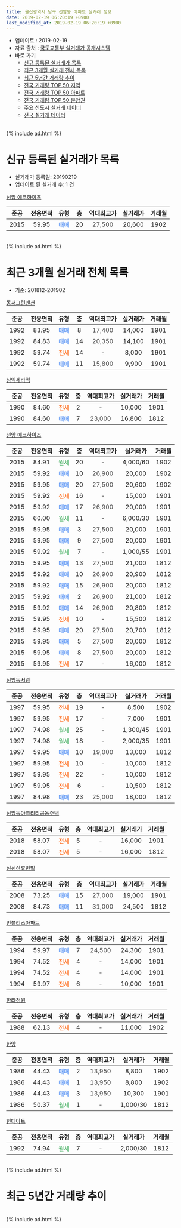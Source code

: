 ```yaml
---
title: 울산광역시 남구 선암동 아파트 실거래 정보
date: 2019-02-19 06:20:19 +0900
last_modified_at: 2019-02-19 06:20:19 +0900
---
```


* 업데이트 : 2019-02-19
* 자료 출처 : [국토교통부 실거래가 공개시스템](http://rt.molit.go.kr)
* 바로 가기
    * [신규 등록된 실거래가 목록](#신규-등록된-실거래가-목록)
    * [최근 3개월 실거래 전체 목록](#최근-3개월-실거래-전체-목록)
    * [최근 5년간 거래량 추이](#최근-5년간-거래량-추이)
    * [전국 거래량 TOP 50 지역](https://inasie.github.io/apt-trade-info/최근-3개월-전국에서-가장-거래가-많이-발생한-지역)
    * [전국 거래량 TOP 50 아파트](https://inasie.github.io/apt-trade-info/최근-3개월-전국에서-가장-거래가-많이-발생한-아파트)
    * [전국 거래량 TOP 50 분양권](https://inasie.github.io/apt-trade-info/최근-3개월-전국에서-가장-거래가-많이-발생한-분양권)
    * [주요 신도시 실거래 데이터](https://inasie.github.io/apt-trade-info/주요-신도시)
    * [전국 실거래 데이터](https://inasie.github.io/apt-trade-info/전국)
<br>
{% include ad.html %}
<br>

# 신규 등록된 실거래가 목록
* 실거래가 등록일: 20190219
* 업데이트 된 실거래 수: 1 건


[선암 에코하이츠](https://search.naver.com/search.naver?query=%EC%9A%B8%EC%82%B0%EA%B4%91%EC%97%AD%EC%8B%9C+%EB%82%A8%EA%B5%AC+%EC%84%A0%EC%95%94%EB%8F%99+%EC%84%A0%EC%95%94+%EC%97%90%EC%BD%94%ED%95%98%EC%9D%B4%EC%B8%A0)

|준공|전용면적|유형|층|역대최고가|실거래가|거래월|
|:---:|:---:|:---:|:---:|:---:|:---:|:---:|
|2015|59.95|<span style="color:#4285f3">매매</span>|20|<span style="color:#444444">27,500</span>|20,600|1902|


<br>
{% include ad.html %}
<br>

# 최근 3개월 실거래 전체 목록
* 기준: 201812-201902


[동서그린맨션](https://search.naver.com/search.naver?query=%EC%9A%B8%EC%82%B0%EA%B4%91%EC%97%AD%EC%8B%9C+%EB%82%A8%EA%B5%AC+%EC%84%A0%EC%95%94%EB%8F%99+%EB%8F%99%EC%84%9C%EA%B7%B8%EB%A6%B0%EB%A7%A8%EC%85%98)

|준공|전용면적|유형|층|역대최고가|실거래가|거래월|
|:---:|:---:|:---:|:---:|:---:|:---:|:---:|
|1992|83.95|<span style="color:#4285f3">매매</span>|8|<span style="color:#444444">17,400</span>|14,000|1901|
|1992|84.83|<span style="color:#4285f3">매매</span>|14|<span style="color:#444444">20,350</span>|14,100|1901|
|1992|59.74|<span style="color:#ff5a00">전세</span>|14|<span style="color:#444444">-</span>|8,000|1901|
|1992|59.74|<span style="color:#4285f3">매매</span>|11|<span style="color:#444444">15,800</span>|9,900|1901|

[삼익세라믹](https://search.naver.com/search.naver?query=%EC%9A%B8%EC%82%B0%EA%B4%91%EC%97%AD%EC%8B%9C+%EB%82%A8%EA%B5%AC+%EC%84%A0%EC%95%94%EB%8F%99+%EC%82%BC%EC%9D%B5%EC%84%B8%EB%9D%BC%EB%AF%B9)

|준공|전용면적|유형|층|역대최고가|실거래가|거래월|
|:---:|:---:|:---:|:---:|:---:|:---:|:---:|
|1990|84.60|<span style="color:#ff5a00">전세</span>|2|<span style="color:#444444">-</span>|10,000|1901|
|1990|84.60|<span style="color:#4285f3">매매</span>|7|<span style="color:#444444">23,000</span>|16,800|1812|

[선암 에코하이츠](https://search.naver.com/search.naver?query=%EC%9A%B8%EC%82%B0%EA%B4%91%EC%97%AD%EC%8B%9C+%EB%82%A8%EA%B5%AC+%EC%84%A0%EC%95%94%EB%8F%99+%EC%84%A0%EC%95%94+%EC%97%90%EC%BD%94%ED%95%98%EC%9D%B4%EC%B8%A0)

|준공|전용면적|유형|층|역대최고가|실거래가|거래월|
|:---:|:---:|:---:|:---:|:---:|:---:|:---:|
|2015|84.91|<span style="color:#34a853">월세</span>|20|<span style="color:#444444">-</span>|4,000/60|1902|
|2015|59.92|<span style="color:#4285f3">매매</span>|10|<span style="color:#444444">26,900</span>|20,000|1902|
|2015|59.95|<span style="color:#4285f3">매매</span>|20|<span style="color:#444444">27,500</span>|20,600|1902|
|2015|59.92|<span style="color:#ff5a00">전세</span>|16|<span style="color:#444444">-</span>|15,000|1901|
|2015|59.92|<span style="color:#4285f3">매매</span>|17|<span style="color:#444444">26,900</span>|20,000|1901|
|2015|60.00|<span style="color:#34a853">월세</span>|11|<span style="color:#444444">-</span>|6,000/30|1901|
|2015|59.95|<span style="color:#4285f3">매매</span>|3|<span style="color:#444444">27,500</span>|20,000|1901|
|2015|59.95|<span style="color:#4285f3">매매</span>|9|<span style="color:#444444">27,500</span>|20,000|1901|
|2015|59.92|<span style="color:#34a853">월세</span>|7|<span style="color:#444444">-</span>|1,000/55|1901|
|2015|59.95|<span style="color:#4285f3">매매</span>|13|<span style="color:#444444">27,500</span>|21,000|1812|
|2015|59.92|<span style="color:#4285f3">매매</span>|10|<span style="color:#444444">26,900</span>|20,900|1812|
|2015|59.92|<span style="color:#4285f3">매매</span>|15|<span style="color:#444444">26,900</span>|20,000|1812|
|2015|59.92|<span style="color:#4285f3">매매</span>|2|<span style="color:#444444">26,900</span>|21,000|1812|
|2015|59.92|<span style="color:#4285f3">매매</span>|14|<span style="color:#444444">26,900</span>|20,800|1812|
|2015|59.95|<span style="color:#ff5a00">전세</span>|10|<span style="color:#444444">-</span>|15,500|1812|
|2015|59.95|<span style="color:#4285f3">매매</span>|20|<span style="color:#444444">27,500</span>|20,700|1812|
|2015|59.95|<span style="color:#4285f3">매매</span>|5|<span style="color:#444444">27,500</span>|20,000|1812|
|2015|59.95|<span style="color:#4285f3">매매</span>|8|<span style="color:#444444">27,500</span>|20,000|1812|
|2015|59.95|<span style="color:#ff5a00">전세</span>|17|<span style="color:#444444">-</span>|16,000|1812|

[선암동서광](https://search.naver.com/search.naver?query=%EC%9A%B8%EC%82%B0%EA%B4%91%EC%97%AD%EC%8B%9C+%EB%82%A8%EA%B5%AC+%EC%84%A0%EC%95%94%EB%8F%99+%EC%84%A0%EC%95%94%EB%8F%99%EC%84%9C%EA%B4%91)

|준공|전용면적|유형|층|역대최고가|실거래가|거래월|
|:---:|:---:|:---:|:---:|:---:|:---:|:---:|
|1997|59.95|<span style="color:#ff5a00">전세</span>|19|<span style="color:#444444">-</span>|8,500|1902|
|1997|59.95|<span style="color:#ff5a00">전세</span>|17|<span style="color:#444444">-</span>|7,000|1901|
|1997|74.98|<span style="color:#34a853">월세</span>|25|<span style="color:#444444">-</span>|1,300/45|1901|
|1997|74.98|<span style="color:#34a853">월세</span>|18|<span style="color:#444444">-</span>|2,000/35|1901|
|1997|59.95|<span style="color:#4285f3">매매</span>|10|<span style="color:#444444">19,000</span>|13,000|1812|
|1997|59.95|<span style="color:#ff5a00">전세</span>|10|<span style="color:#444444">-</span>|10,000|1812|
|1997|59.95|<span style="color:#ff5a00">전세</span>|22|<span style="color:#444444">-</span>|10,000|1812|
|1997|59.95|<span style="color:#ff5a00">전세</span>|6|<span style="color:#444444">-</span>|10,500|1812|
|1997|84.98|<span style="color:#4285f3">매매</span>|23|<span style="color:#444444">25,000</span>|18,000|1812|

[선암동아크리티공동주택](https://search.naver.com/search.naver?query=%EC%9A%B8%EC%82%B0%EA%B4%91%EC%97%AD%EC%8B%9C+%EB%82%A8%EA%B5%AC+%EC%84%A0%EC%95%94%EB%8F%99+%EC%84%A0%EC%95%94%EB%8F%99%EC%95%84%ED%81%AC%EB%A6%AC%ED%8B%B0%EA%B3%B5%EB%8F%99%EC%A3%BC%ED%83%9D)

|준공|전용면적|유형|층|역대최고가|실거래가|거래월|
|:---:|:---:|:---:|:---:|:---:|:---:|:---:|
|2018|58.07|<span style="color:#ff5a00">전세</span>|5|<span style="color:#444444">-</span>|16,000|1901|
|2018|58.07|<span style="color:#ff5a00">전세</span>|5|<span style="color:#444444">-</span>|16,000|1812|

[신선산휴먼빌](https://search.naver.com/search.naver?query=%EC%9A%B8%EC%82%B0%EA%B4%91%EC%97%AD%EC%8B%9C+%EB%82%A8%EA%B5%AC+%EC%84%A0%EC%95%94%EB%8F%99+%EC%8B%A0%EC%84%A0%EC%82%B0%ED%9C%B4%EB%A8%BC%EB%B9%8C)

|준공|전용면적|유형|층|역대최고가|실거래가|거래월|
|:---:|:---:|:---:|:---:|:---:|:---:|:---:|
|2008|73.25|<span style="color:#4285f3">매매</span>|15|<span style="color:#444444">27,000</span>|19,000|1901|
|2008|84.73|<span style="color:#4285f3">매매</span>|11|<span style="color:#444444">31,000</span>|24,500|1812|

[인블리스아파트](https://search.naver.com/search.naver?query=%EC%9A%B8%EC%82%B0%EA%B4%91%EC%97%AD%EC%8B%9C+%EB%82%A8%EA%B5%AC+%EC%84%A0%EC%95%94%EB%8F%99+%EC%9D%B8%EB%B8%94%EB%A6%AC%EC%8A%A4%EC%95%84%ED%8C%8C%ED%8A%B8)

|준공|전용면적|유형|층|역대최고가|실거래가|거래월|
|:---:|:---:|:---:|:---:|:---:|:---:|:---:|
|1994|59.97|<span style="color:#4285f3">매매</span>|7|<span style="color:#444444">24,500</span>|24,300|1901|
|1994|74.52|<span style="color:#ff5a00">전세</span>|4|<span style="color:#444444">-</span>|14,000|1901|
|1994|74.52|<span style="color:#ff5a00">전세</span>|4|<span style="color:#444444">-</span>|14,000|1901|
|1994|59.97|<span style="color:#ff5a00">전세</span>|6|<span style="color:#444444">-</span>|10,000|1901|


<script async src="//pagead2.googlesyndication.com/pagead/js/adsbygoogle.js"></script>
<!-- 기본 -->
<ins class="adsbygoogle"
     style="display:block"
     data-ad-client="ca-pub-2446590836940007"
     data-ad-slot="1659523306"
     data-ad-format="auto"
     data-full-width-responsive="true"></ins>
<script>
(adsbygoogle = window.adsbygoogle || []).push({});
</script>


[한라전원](https://search.naver.com/search.naver?query=%EC%9A%B8%EC%82%B0%EA%B4%91%EC%97%AD%EC%8B%9C+%EB%82%A8%EA%B5%AC+%EC%84%A0%EC%95%94%EB%8F%99+%ED%95%9C%EB%9D%BC%EC%A0%84%EC%9B%90)

|준공|전용면적|유형|층|역대최고가|실거래가|거래월|
|:---:|:---:|:---:|:---:|:---:|:---:|:---:|
|1988|62.13|<span style="color:#ff5a00">전세</span>|4|<span style="color:#444444">-</span>|11,000|1902|

[한양](https://search.naver.com/search.naver?query=%EC%9A%B8%EC%82%B0%EA%B4%91%EC%97%AD%EC%8B%9C+%EB%82%A8%EA%B5%AC+%EC%84%A0%EC%95%94%EB%8F%99+%ED%95%9C%EC%96%91)

|준공|전용면적|유형|층|역대최고가|실거래가|거래월|
|:---:|:---:|:---:|:---:|:---:|:---:|:---:|
|1986|44.43|<span style="color:#4285f3">매매</span>|2|<span style="color:#444444">13,950</span>|8,800|1902|
|1986|44.43|<span style="color:#4285f3">매매</span>|1|<span style="color:#444444">13,950</span>|8,800|1902|
|1986|44.43|<span style="color:#4285f3">매매</span>|3|<span style="color:#444444">13,950</span>|10,300|1901|
|1986|50.37|<span style="color:#34a853">월세</span>|1|<span style="color:#444444">-</span>|1,000/30|1812|

[현대아트](https://search.naver.com/search.naver?query=%EC%9A%B8%EC%82%B0%EA%B4%91%EC%97%AD%EC%8B%9C+%EB%82%A8%EA%B5%AC+%EC%84%A0%EC%95%94%EB%8F%99+%ED%98%84%EB%8C%80%EC%95%84%ED%8A%B8)

|준공|전용면적|유형|층|역대최고가|실거래가|거래월|
|:---:|:---:|:---:|:---:|:---:|:---:|:---:|
|1992|74.94|<span style="color:#34a853">월세</span>|7|<span style="color:#444444">-</span>|2,000/30|1812|


<br>
{% include ad.html %}
<br>

# 최근 5년간 거래량 추이


<div style="width:100%;">
    <canvas id="deal_progress" height="200"></canvas>
</div>

<script>
new Chart(document.getElementById("deal_progress"), {
    type: 'line',
    data: {
        labels: ['201402','201403','201404','201405','201406','201407','201408','201409','201410','201411','201412','201501','201502','201503','201504','201505','201506','201507','201508','201509','201510','201511','201512','201601','201602','201603','201604','201605','201606','201607','201608','201609','201610','201611','201612','201701','201702','201703','201704','201705','201706','201707','201708','201709','201710','201711','201712','201801','201802','201803','201804','201805','201806','201807','201808','201809','201810','201811','201812','201901','201902'],
        datasets: [{
            label: '매매',
            pointRadius: 1,
            data: [24, 24, 28, 24, 32, 24, 31, 37, 37, 23, 28, 28, 23, 51, 31, 55, 33, 36, 15, 24, 31, 14, 16, 17, 25, 39, 35, 43, 18, 19, 17, 7, 19, 18, 18, 12, 21, 8, 23, 15, 22, 10, 15, 21, 11, 10, 3, 8, 4, 14, 12, 12, 14, 16, 7, 11, 10, 14, 12, 9, 4],
            borderColor: "rgba(255, 201, 14, 1)",
            backgroundColor: "rgba(255, 201, 14, 0.5)",
            fill: false,
            lineTension: 0
        },{
            label: '전월세',
            pointRadius: 1,
            data: [5, 9, 8, 3, 9, 10, 3, 7, 9, 10, 6, 7, 9, 14, 10, 23, 12, 11, 4, 4, 3, 2, 2, 6, 2, 4, 4, 4, 5, 2, 3, 8, 7, 7, 11, 11, 10, 11, 10, 18, 11, 10, 8, 9, 5, 13, 8, 19, 11, 8, 12, 16, 13, 15, 9, 13, 11, 16, 8, 12, 3],
            borderColor: "rgba(0, 141, 185, 1)",
            backgroundColor: "rgba(0, 141, 185, 0.5)",
            fill: false,
            lineTension: 0
        }
        ]
    },
    options: {
        responsive: true,
        title: {
            display: false
        },
        tooltips: {
            mode: 'index',
            intersect: false
        },
        hover: {
            mode: 'nearest',
            intersect: true
        },
        scales: {
            xAxes: [{
                display: true,
                scaleLabel: {
                    display: true,
                    labelString: '년/월'
                }
            }],
            yAxes: [{
                display: true,
                ticks: {
                    suggestedMin: 0,
                },
                scaleLabel: {
                    display: true,
                    labelString: '실거래 수'
                }
            }]
        }
    }
});

</script>


<br>
{% include ad.html %}
<br>

